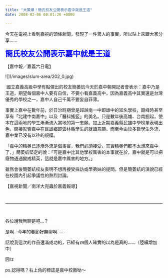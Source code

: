 ```yaml
---
title: "大驚爆！簡氏校友公開表示嘉中就是王道"
date: 2008-02-06 00:01:20 +0800

---
```

<p>今天在電視上看到嘉視的頭條新聞，發現了一件驚人的事實，所以貼上來跟大家分享......</p><p><font color="#0000ff" size="5"><strong>簡氏校友公開表示嘉中就是王道</strong></font></p><p>【嘉中報╱嘉義六日電】</p>
![](/images/slum-area/202_0.jpg)
<p> 國立嘉義高級中學有點傑出的校友簡萎蚢今天於嘉中朝開記者會表示：嘉中乃是王道，期望每個嘉中人要有自信，不要小看嘉義高中，因為嘉義高中其實還是台灣優秀的學校之一，嘉中人自己千萬不要妄自菲薄。</p><p>事實上嘉中在數年前，於日治時期曾是超越南一中即雄中的知名學校，巔峰時甚至享有「北建中南嘉中」以及「醫科搖籃」的美名。只是數年後高雄、台南掘起，使本在這兩地的學生漸漸流入當地的第一志願。加上近期嘉義縣民雄中學榜單表現出色，間接影響嘉中在民雄鄉即雲林縣學生的就讀意願。而至今由於多數學生外流，嘉中業已沒有以往的規模。</p><p>「嘉中的精英已逐漸外流是個事實，我們必須接受，其實精英們都不太想來嘉中了，」簡萎蚢堅定的說：「可是嘉中比其他學校厲害的本事就在於，嘉中就是可以把廢物通通變成精英，這就是嘉中厲害的地方。」</p><p>雖然會後簡萎蚢校友表明不想再接受採訪或學弟妹的提問。但是簡萎蚢的演說已經在校園內引起爭議性的熱烈討論。</p><p>【嘉視新聞╱南洋大兜蟲於嘉義報導】</p><p> </p><hr /><p> </p><p>各位說我無聊是吧...？</p><p>是啊...今年的春節好無聊啊......</p><p>話說我這次的作品還滿成功的，已經有四個人確實的以為是真的......（陸續增加中）</p><p>囧rz</p><p>ps.認得嗎？右上角的標誌是嘉中校徽呦～</p>
